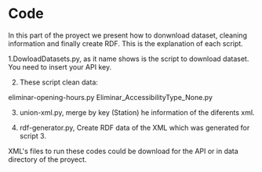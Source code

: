 
# Code

In this part of the proyect we present how to donwnload dataset, cleaning information and finally create RDF. This is the explanation of each script.

1.DowloadDatasets.py, as it name shows is the script to download dataset. You need to insert your API key.

2. These script clean data:

eliminar-opening-hours.py
Eliminar_AccessibilityType_None.py 

3. union-xml.py,  merge by key (Station) he information of the diferents xml.


4. rdf-generator.py, Create RDF data of the XML which was generated for script 3.


XML's files to run these codes could be download for the API or in data directory of the proyect.


